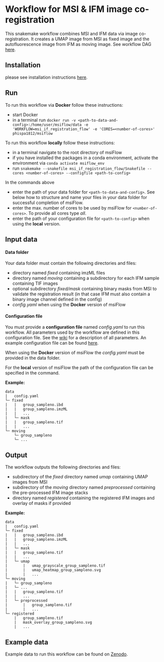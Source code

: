 # Workflow for MSI & IFM image co-registration
This snakemake workflow combines MSI and IFM data via image co-registration. It creates a UMAP image from MSI as fixed
image and the autofluorescence image from IFM as moving image. See workflow DAG 
[here](https://github.com/Immunodynamics-Engel-Lab/msiflow/blob/main/msi_if_registration_flow/dag.pdf).

## Installation
please see installation instructions [here](https://github.com/Immunodynamics-Engel-Lab/msiflow).

## Run
To run this workflow via **Docker** follow these instructions:
  - start Docker
  - in a terminal run `docker run -v <path-to-data-and-config>:/home/user/msiflow/data -e 'WORKFLOW=msi_if_registration_flow' -e 'CORES=<number-of-cores>' phispa1812/msiflow`

To run this workflow **locally** follow these instructions:
- in a terminal navigate to the root directory of msiFlow
- if you have installed the packages in a conda environment, activate the environment via `conda activate msiflow_env`
- run `snakemake --snakefile msi_if_registration_flow/Snakefile --cores <number-of-cores> --configfile <path-to-config>`

In the commands above
- enter the path of your data folder for `<path-to-data-and-config>`. See below how to structure and 
name your files in your data folder for successful completion of msiFlow.
- enter the max. number of cores to be used by msiFlow for `<number-of-cores>`. To provide all cores type *all*.
- enter the path of your configuration file for `<path-to-config>` when using the **local** version. 

## Input data
#### Data folder
Your data folder must contain the following directories and files:
- directory named *fixed* containing imzML files 
- directory named *moving* containing a subdirectory for each IFM sample containing TIF images
- optional subdirectory *fixed/mask* containing binary masks from MSI to validate the registration result 
  (in that case IFM must also contain a binary image channel defined in the config)
- *config.yaml* when using the **Docker** version of msiFlow

#### Configuration file
You must provide a **configuration file** named *config.yaml* to run this workflow. All parameters used by the workflow are defined in
this configuration file. See the [wiki]() for a description of all parameters. An example configuration file can be
found [here](https://github.com/Immunodynamics-Engel-Lab/msiflow/blob/main/msi_segmentation_flow/data/config.yaml).

When using the **Docker** version of msiFlow the *config.yaml* must be provided in the data folder. 

For the **local** version of msiFlow the path of the configuration file can be specified in the command.

**Example:**
```
data
|   config.yaml
└─ fixed
|   |   group_sampleno.ibd
|   |   group_sampleno.imzML
|   |   ...
|   └─ mask
|   |   group_sampleno.tif
|   |   ...
└─ moving
    └─ group_sampleno
    └─ ...
```

## Output
The workflow outputs the following directories and files:
- subdirectory of the *fixed* directory named *umap* containing UMAP images from MSI
- subdirectory of the *moving* directory named *preprocessed* containing the pre-processed IFM image stacks 
- directory named *registered* containing the registered IFM images and overlay of masks if provided

**Example:**
```
data
|   config.yaml
└─ fixed
|   |   group_sampleno.ibd
|   |   group_sampleno.imzML
|   |   ...
|   └─ mask
|   |   group_sampleno.tif
|   |   ...
|   └─ umap
|       |   umap_grayscale_group_sampleno.tif
|       |   umap_heatmap_group_sampleno.svg
|       |   ...
└─ moving
|   └─ group_sampleno
|   └─ ...
|   |   group_sampleno.tif
|   |   ...
|   └─ preprocessed
|       |   group_sampleno.tif
|       |   ...
└─ registered
    |   group_sampleno.tif
    |   mask_overlay_group_sampleno.svg
    |   ...
```

## Example data
Example data to run this workflow can be found on [Zenodo]().